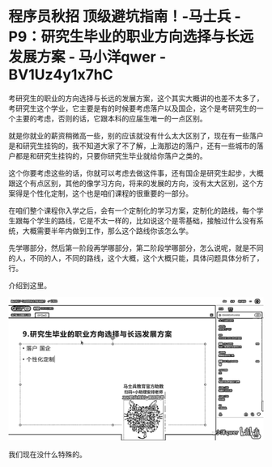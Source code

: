 # 程序员秋招 顶级避坑指南！-马士兵 - P9：研究生毕业的职业方向选择与长远发展方案 - 马小洋qwer - BV1Uz4y1x7hC

考研究生的职业的方向选择与长远的发展方案，这个其实大概讲的也差不太多了，考研究生这个学业，它主要是有的时候要考虑落户以及国企，这个是考研究生的一个主要的考虑，否则的话，它跟本科的应届生唯一的一点区别。

就是你就业的薪资稍微高一些，别的应该就没有什么太大区别了，现在有一些落户是和研究生挂钩的，我不知道大家了不了解，上海那边的落户，还有一些城市的落户都是和研究生挂钩的，只要你研究生毕业就给你落户之类的。

这个你要考虑这些的话，你就可以考虑去做这件事，还有国企是研究生起步，大概跟这个有点区别，其他的像学习方向，将来的发展的方向，没有太大区别，这个方案得是个性化定制，这个也是咱们课程的很重要的一部分。

在咱们整个课程你入学之后，会有一个定制化的学习方案，定制化的路线，每个学生跟每个学生的路线，它是不太一样的，比如说这个是零基础，接触过什么没有系统，大概需要半年内做到工作，那么这个路线你该怎么学。

先学哪部分，然后第一阶段再学哪部分，第二阶段学哪部分，怎么说呢，就是不同的人，不同的人，不同的路线，这个大概，这个大概只能，具体问题具体分析了，行。

介绍到这里。

![](img/4168f37b8198af7ada084dd71795c13d_1.png)

我们现在没什么特殊的。